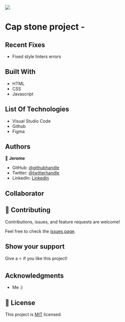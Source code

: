 ![](https://img.shields.io/badge/Microverse-blueviolet)

# Cap stone project - 

## Recent Fixes

- Fixed style linters errors

## Built With

- HTML
- CSS
- Javascript


## List Of Technologies

- Visual Studio Code
- Github
- Figma



## Authors

👤 **Jerome**

- GitHub: [@githubhandle](https://github.com/187jjay187)
- Twitter: [@twitterhandle](https://twitter.com/187jjay187)
- LinkedIn: [LinkedIn](https://linkedin.com/in/jerome-osman-137605a4)

## Collaborator



## 🤝 Contributing

Contributions, issues, and feature requests are welcome!

Feel free to check the [issues page](https://github.com/187jjay187/cap-tech-page/issues).

## Show your support

Give a ⭐️ if you like this project!

## Acknowledgments

- Me :)

## 📝 License

This project is [MIT](./MIT.md) licensed.
